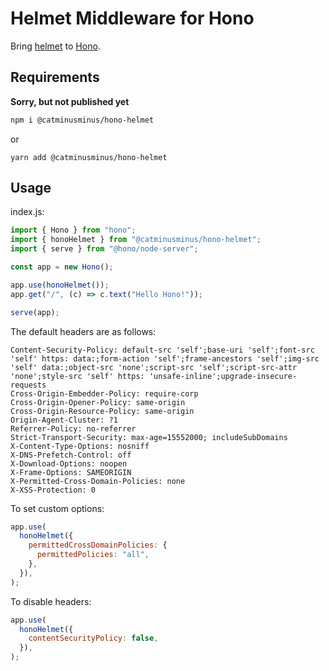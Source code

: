 # Helmet Middleware for Hono

Bring [helmet](https://github.com/helmetjs/helmet) to
[Hono](https://github.com/honojs/hono).

## Requirements

<strong>Sorry, but not published yet</strong>

```sh
npm i @catminusminus/hono-helmet
```

or

```plain
yarn add @catminusminus/hono-helmet
```

## Usage

index.js:

```js
import { Hono } from "hono";
import { honoHelmet } from "@catminusminus/hono-helmet";
import { serve } from "@hono/node-server";

const app = new Hono();

app.use(honoHelmet());
app.get("/", (c) => c.text("Hello Hono!"));

serve(app);
```

The default headers are as follows:

```
Content-Security-Policy: default-src 'self';base-uri 'self';font-src 'self' https: data:;form-action 'self';frame-ancestors 'self';img-src 'self' data:;object-src 'none';script-src 'self';script-src-attr 'none';style-src 'self' https: 'unsafe-inline';upgrade-insecure-requests
Cross-Origin-Embedder-Policy: require-corp
Cross-Origin-Opener-Policy: same-origin
Cross-Origin-Resource-Policy: same-origin
Origin-Agent-Cluster: ?1
Referrer-Policy: no-referrer
Strict-Transport-Security: max-age=15552000; includeSubDomains
X-Content-Type-Options: nosniff
X-DNS-Prefetch-Control: off
X-Download-Options: noopen
X-Frame-Options: SAMEORIGIN
X-Permitted-Cross-Domain-Policies: none
X-XSS-Protection: 0
```

To set custom options:

```js
app.use(
  honoHelmet({
    permittedCrossDomainPolicies: {
      permittedPolicies: "all",
    },
  }),
);
```

To disable headers:

```js
app.use(
  honoHelmet({
    contentSecurityPolicy: false,
  }),
);
```
